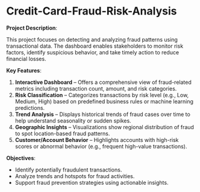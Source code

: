 # Credit-Card-Fraud-Risk-Analysis


 **Project Description**:

This project focuses on detecting and analyzing fraud patterns using transactional data. The dashboard enables stakeholders to monitor risk factors, identify suspicious behavior, and take timely action to reduce financial losses.

 **Key Features**:

1. **Interactive Dashboard** – Offers a comprehensive view of fraud-related metrics including transaction count, amount, and risk categories.
2. **Risk Classification** – Categorizes transactions by risk level (e.g., Low, Medium, High) based on predefined business rules or machine learning predictions.
3. **Trend Analysis** – Displays historical trends of fraud cases over time to help understand seasonality or sudden spikes.
4. **Geographic Insights** – Visualizations show regional distribution of fraud to spot location-based fraud patterns.
5. **Customer/Account Behavior** – Highlights accounts with high-risk scores or abnormal behavior (e.g., frequent high-value transactions).

 **Objectives**:

* Identify potentially fraudulent transactions.
* Analyze trends and hotspots for fraud activities.
* Support fraud prevention strategies using actionable insights.


